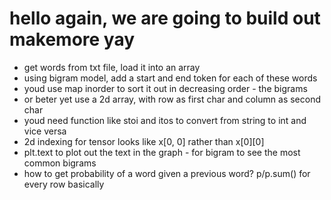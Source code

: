 # hello again, we are going to build out makemore yay 
- get words from txt file, load it into an array 
- using bigram model, add a start and end token for each of these words
- youd use map inorder to sort it out in decreasing order - the bigrams 
- or beter yet use a 2d array, with row as first char and column as second char
- youd need function like stoi and itos to convert from string to int and vice versa
- 2d indexing for tensor looks like x[0, 0] rather than x[0][0]
- plt.text to plot out the text in the graph - for bigram to see the most common bigrams
- how to get probability of a word given a previous word? p/p.sum() for every row basically